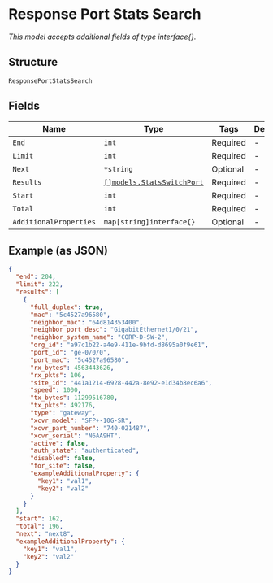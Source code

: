 
# Response Port Stats Search

*This model accepts additional fields of type interface{}.*

## Structure

`ResponsePortStatsSearch`

## Fields

| Name | Type | Tags | Description |
|  --- | --- | --- | --- |
| `End` | `int` | Required | - |
| `Limit` | `int` | Required | - |
| `Next` | `*string` | Optional | - |
| `Results` | [`[]models.StatsSwitchPort`](../../doc/models/stats-switch-port.md) | Required | - |
| `Start` | `int` | Required | - |
| `Total` | `int` | Required | - |
| `AdditionalProperties` | `map[string]interface{}` | Optional | - |

## Example (as JSON)

```json
{
  "end": 204,
  "limit": 222,
  "results": [
    {
      "full_duplex": true,
      "mac": "5c4527a96580",
      "neighbor_mac": "64d814353400",
      "neighbor_port_desc": "GigabitEthernet1/0/21",
      "neighbor_system_name": "CORP-D-SW-2",
      "org_id": "a97c1b22-a4e9-411e-9bfd-d8695a0f9e61",
      "port_id": "ge-0/0/0",
      "port_mac": "5c4527a96580",
      "rx_bytes": 4563443626,
      "rx_pkts": 106,
      "site_id": "441a1214-6928-442a-8e92-e1d34b8ec6a6",
      "speed": 1000,
      "tx_bytes": 11299516780,
      "tx_pkts": 492176,
      "type": "gateway",
      "xcvr_model": "SFP+-10G-SR",
      "xcvr_part_number": "740-021487",
      "xcvr_serial": "N6AA9HT",
      "active": false,
      "auth_state": "authenticated",
      "disabled": false,
      "for_site": false,
      "exampleAdditionalProperty": {
        "key1": "val1",
        "key2": "val2"
      }
    }
  ],
  "start": 162,
  "total": 196,
  "next": "next8",
  "exampleAdditionalProperty": {
    "key1": "val1",
    "key2": "val2"
  }
}
```

